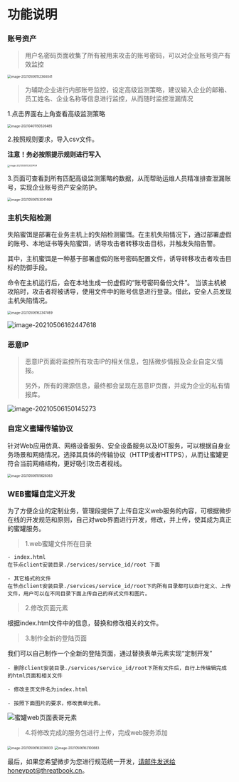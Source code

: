 # 功能说明

### 账号资产

> 用户名密码页面收集了所有被用来攻击的账号密码，可以对企业账号资产有效监控

<img src="https://hfish.cn-bj.ufileos.com/images/image-20210506152344041.png" alt="image-20210506152344041" style="zoom:50%;" />

> 为辅助企业进行内部账号监控，设定高级监测策略，建议输入企业的邮箱、员工姓名、企业名称等信息进行监控，从而随时监控泄漏情况

1.点击界面右上角查看高级监测策略

<img src="https://hfish.cn-bj.ufileos.com/images/image-20210401150526485.png" alt="image-20210401150526485" style="zoom: 50%;" />

2.按照规则要求，导入csv文件。

**注意！务必按照提示规则进行写入**

<img src="https://hfish.cn-bj.ufileos.com/images/image-20210506153037454.png" alt="image-20210506153037454" style="zoom:33%;" />

3.页面可查看到所有匹配高级监测策略的数据，从而帮助运维人员精准排查泄漏账号，实现企业账号资产安全防护。

<img src="https://hfish.cn-bj.ufileos.com/images/image-20210506153041469.png" alt="image-20210506153041469" style="zoom:50%;" />

### 主机失陷检测

失陷蜜饵是部署在业务主机上的失陷检测蜜饵。在主机失陷情况下，通过部署虚假的账号、本地证书等失陷蜜饵，诱导攻击者转移攻击目标，并触发失陷告警。

其中，主机蜜饵是一种基于部署虚假的账号密码配置文件，诱导转移攻击者攻击目标的防御手段。

命令在主机运行后，会在本地生成一份虚假的“账号密码备份文件”。 当该主机被攻陷时，攻击者将被诱导，使用文件中的账号信息进行登录。借此，安全人员发现主机失陷情况。

<img src="https://hfish.cn-bj.ufileos.com/images/image-20210506162347469.png" alt="image-20210506162347469" style="zoom:50%;" />



![image-20210506162447618](https://hfish.cn-bj.ufileos.com/images/image-20210506162447618.png)



### 恶意IP

> 恶意IP页面将监控所有攻击IP的相关信息，包括微步情报及企业自定义情报。
>
> 另外，所有的溯源信息，最终都会呈现在恶意IP页面，并成为企业的私有情报库。



![image-20210506150145273](https://hfish.cn-bj.ufileos.com/images/image-20210506150145273.png)

### 自定义蜜罐传输协议

针对Web应用仿真、网络设备服务、安全设备服务以及IOT服务，可以根据自身业务场景和网络情况，选择其具体的传输协议（HTTP或者HTTPS），从而让蜜罐更符合当前网络结构，更好吸引攻击者视线。

<img src="https://hfish.cn-bj.ufileos.com/images/image-20210506155628363.png" alt="image-20210506155628363" style="zoom:50%;" />

### WEB蜜罐自定义开发

为了方便企业的定制业务，管理段提供了上传自定义web服务的内容，可根据微步在线的开发规范和原则，自己对web界面进行开发，修改，并上传，使其成为真正的蜜罐服务。

> 1.web蜜罐文件所在目录

```shell
- index.html 
在节点client安装目录./services/service_id/root 下面

- 其它格式的文件
在节点client安装目录./services/service_id/root下的所有目录都可以自行定义、上传文件，用户可以在不同目录下面上传自己的样式文件和图片。
```

> 2.修改页面元素

根据index.html文件中的信息，替换和修改相关的文件。

> 3.制作全新的登陆页面

我们可以自己制作一个全新的登陆页面，通过替换表单元素实现“定制开发”

```shell
- 删除client安装目录./services/service_id/root下所有文件后，自行上传编辑完成的html页面和相关文件

- 修改主页文件名为index.html

- 按照下面图片的要求，修改表单元素。
```

![蜜罐web页面表哥元素](https://hfish.cn-bj.ufileos.com/images/20210406150240.png)



> 4.将修改完成的服务包进行上传，完成web服务添加

<img src="https://hfish.cn-bj.ufileos.com/images/image-20210506162036933.png" alt="image-20210506162036933" style="zoom:50%;" />



<img src="https://hfish.cn-bj.ufileos.com/images/image-20210506162100883.png" alt="image-20210506162100883" style="zoom:50%;" />





最后，如果您希望微步为您进行规范统一开发，请邮件发送给honeypot@threatbook.cn。

